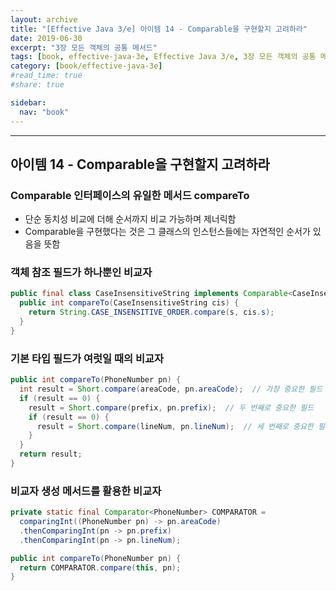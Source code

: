 ```yaml
---
layout: archive
title: "[Effective Java 3/e] 아이템 14 - Comparable을 구현할지 고려하라"
date: 2019-06-30
excerpt: "3장 모든 객체의 공통 메서드"
tags: [book, effective-java-3e, Effective Java 3/e, 3장 모든 객체의 공통 메서드]
category: [book/effective-java-3e]
#read_time: true
#share: true

sidebar:
  nav: "book"
---
```


* * *

## 아이템 14 - Comparable을 구현할지 고려하라

### Comparable 인터페이스의 유일한 메서드 compareTo

* 단순 동치성 비교에 더해 순서까지 비교 가능하며 제너릭함
* Comparable을 구현했다는 것은 그 클래스의 인스턴스들에는 자연적인 순서가 있음을 뜻함

### 객체 참조 필드가 하나뿐인 비교자

```java
public final class CaseInsensitiveString implements Comparable<CaseInsensitiveString> {
  public int compareTo(CaseInsensitiveString cis) {
    return String.CASE_INSENSITIVE_ORDER.compare(s, cis.s);
  }
}
```

### 기본 타입 필드가 여럿일 때의 비교자

```java
public int compareTo(PhoneNumber pn) {
  int result = Short.compare(areaCode, pn.areaCode);  // 가장 중요한 필드
  if (result == 0) {
    result = Short.compare(prefix, pn.prefix);  // 두 번째로 중요한 필드
    if (result == 0) {
      result = Short.compare(lineNum, pn.lineNum);  // 세 번째로 중요한 필드
    }
  }
  return result;
}
```

### 비교자 생성 메서드를 활용한 비교자

```java
private static final Comparator<PhoneNumber> COMPARATOR =
  comparingInt((PhoneNumber pn) -> pn.areaCode)
  .thenComparingInt(pn -> pn.prefix)
  .thenComparingInt(pn -> pn.lineNum);

public int compareTo(PhoneNumber pn) {
  return COMPARATOR.compare(this, pn);
}
```
